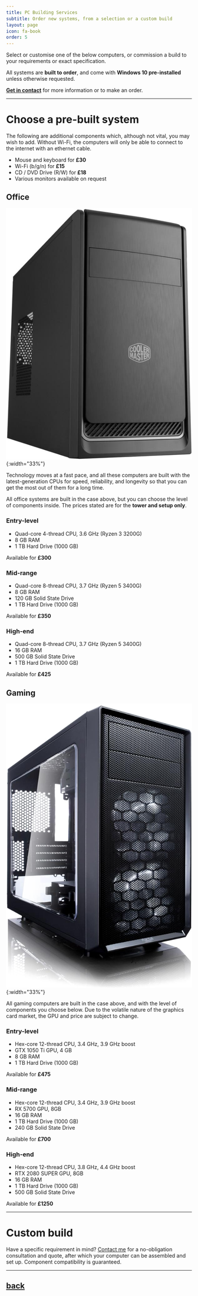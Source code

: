```yaml
---
title: PC Building Services
subtitle: Order new systems, from a selection or a custom build
layout: page
icon: fa-book
order: 5
---
```


Select or customise one of the below computers, or commission a build to your requirements or exact specification.


All systems are **built to order**, and come with **Windows 10 pre-installed** unless otherwise requested.

[**Get in contact**](../contact/) for more information or to make an order.

* * *

# Choose a pre-built system

The following are additional components which, although not vital, you may wish to add. Without Wi-Fi, the computers will only be able to connect to the internet with an ethernet cable.

 - Mouse and keyboard for **£30**
 - Wi-Fi (b/g/n) for **£15**
 - CD / DVD Drive (R/W) for **£18**
 - Various monitors available on request

## Office

![Office Case](./images/office.png){:width="33%"}

Technology moves at a fast pace, and all these computers are built with the latest-generation CPUs for speed, reliability, and longevity so that you can get the most out of them for a long time.

All office systems are built in the case above, but you can choose the level of components inside. The prices stated are for the **tower and setup only**.


### Entry-level

 - Quad-core 4-thread CPU, 3.6 GHz (Ryzen 3 3200G)
 - 8 GB RAM
 - 1 TB Hard Drive (1000 GB)

 Available for **£300**

### Mid-range

 - Quad-core 8-thread CPU, 3.7 GHz (Ryzen 5 3400G)
 - 8 GB RAM
 - 120 GB Solid State Drive
 - 1 TB Hard Drive (1000 GB)

 Available for **£350**

### High-end

 - Quad-core 8-thread CPU, 3.7 GHz (Ryzen 5 3400G)
 - 16 GB RAM
 - 500 GB Solid State Drive
 - 1 TB Hard Drive (1000 GB)

 Available for **£425**

## Gaming

![Gaming Case](./images/gaming.png){:width="33%"}

All gaming computers are built in the case above, and with the level of components you choose below. Due to the volatile nature of the graphics card market, the GPU and price are subject to change. 

### Entry-level

 - Hex-core 12-thread CPU, 3.4 GHz, 3.9 GHz boost
 - GTX 1050 Ti GPU, 4 GB
 - 8 GB RAM
 - 1 TB Hard Drive (1000 GB)

 Available for **£475**

### Mid-range

 - Hex-core 12-thread CPU, 3.4 GHz, 3.9 GHz boost
 - RX 5700 GPU, 8GB
 - 16 GB RAM
 - 1 TB Hard Drive (1000 GB)
 - 240 GB Solid State Drive

 Available for **£700**

### High-end

 - Hex-core 12-thread CPU, 3.8 GHz, 4.4 GHz boost
 - RTX 2080 SUPER GPU, 8GB
 - 16 GB RAM
 - 1 TB Hard Drive (1000 GB)
 - 500 GB Solid State Drive

 Available for **£1250**

* * *

# Custom build

Have a specific requirement in mind? [Contact me](../contact/) for a no-obligation consultation and quote, after which your computer can be assembled and set up. Component compatibility is guaranteed.

* * *

## [back](../)